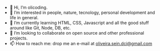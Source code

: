 - 👋 Hi, I’m olicoding.
- 👀 I’m interested in people, nature, tecnology, personal development and life in general.
- 🌱 I’m currently learning HTML, CSS, Javascript and all the good stuff around like Git, Node, DB, etc.
- 💞️ I’m looking to collaborate on open source and other professional projects.
- 📫 How to reach me: drop me an e-mail at oliveira.sein.dci@gmail.com

<!---
olicoding/olicoding is a ✨ special ✨ repository because its `README.md` (this file) appears on your GitHub profile.
You can click the Preview link to take a look at your changes.
--->
